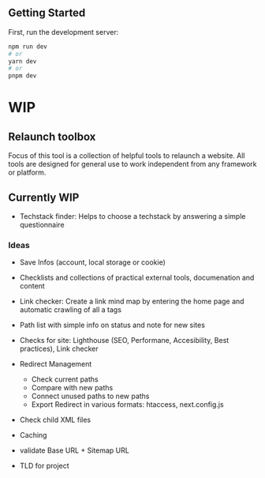 ## Getting Started

First, run the development server:

```bash
npm run dev
# or
yarn dev
# or
pnpm dev
```

# WIP
## Relaunch toolbox
Focus of this tool is a collection of helpful tools to relaunch a website. All tools are designed for general use to work independent from any framework or platform.

## Currently WIP
- Techstack finder: Helps to choose a techstack by answering a simple questionnaire

### Ideas
- Save Infos (account, local storage or cookie)
- Checklists and collections of practical external tools, documenation and content 
- Link checker: Create a link mind map by entering the home page and automatic crawling of all a tags
- Path list with simple info on status and note for new sites
- Checks for site: Lighthouse (SEO, Performane, Accesibility, Best practices), Link checker
- Redirect Management
    - Check current paths
    - Compare with new paths
    - Connect unused paths to new paths
    - Export Redirect in various formats: htaccess, next.config.js

- Check child XML files
- Caching
- validate Base URL + Sitemap URL
- TLD for project